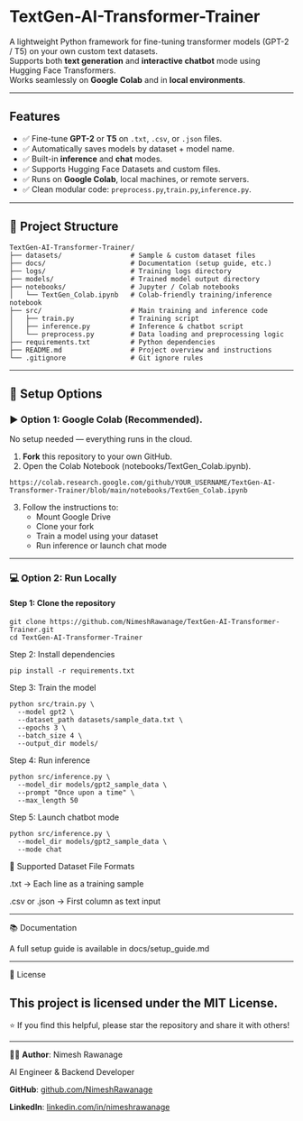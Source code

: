 # TextGen-AI-Transformer-Trainer

A lightweight Python framework for fine-tuning transformer models (GPT-2 / T5) on your own custom text datasets.  
Supports both **text generation** and **interactive chatbot** mode using Hugging Face Transformers.  
Works seamlessly on **Google Colab** and in **local environments**.

---

## Features

- ✅ Fine-tune **GPT-2** or **T5** on `.txt`, `.csv`, or `.json` files.
- ✅ Automatically saves models by dataset + model name.
- ✅ Built-in **inference** and **chat** modes.
- ✅ Supports Hugging Face Datasets and custom files.
- ✅ Runs on **Google Colab**, local machines, or remote servers.
- ✅ Clean modular code: `preprocess.py`,`train.py`,`inference.py`.

---

## 📁 Project Structure

```
TextGen-AI-Transformer-Trainer/
├── datasets/                 # Sample & custom dataset files
├── docs/                     # Documentation (setup guide, etc.)
├── logs/                     # Training logs directory
├── models/                   # Trained model output directory
├── notebooks/                # Jupyter / Colab notebooks
│   └── TextGen_Colab.ipynb   # Colab-friendly training/inference notebook
├── src/                      # Main training and inference code
│   ├── train.py              # Training script
│   ├── inference.py          # Inference & chatbot script
│   └── preprocess.py         # Data loading and preprocessing logic
├── requirements.txt          # Python dependencies
├── README.md                 # Project overview and instructions
└── .gitignore                # Git ignore rules
```

---

## 🔧 Setup Options

### ▶️ Option 1: Google Colab (Recommended).

No setup needed — everything runs in the cloud.

1. **Fork** this repository to your own GitHub.
2. Open the Colab Notebook (notebooks/TextGen_Colab.ipynb).
```
https://colab.research.google.com/github/YOUR_USERNAME/TextGen-AI-Transformer-Trainer/blob/main/notebooks/TextGen_Colab.ipynb
```
3. Follow the instructions to:
   - Mount Google Drive
   - Clone your fork
   - Train a model using your dataset
   - Run inference or launch chat mode

---

### 💻 Option 2: Run Locally

#### Step 1: Clone the repository
```
git clone https://github.com/NimeshRawanage/TextGen-AI-Transformer-Trainer.git
cd TextGen-AI-Transformer-Trainer
```
Step 2: Install dependencies
```
pip install -r requirements.txt
```
Step 3: Train the model
```
python src/train.py \
  --model gpt2 \
  --dataset_path datasets/sample_data.txt \
  --epochs 3 \
  --batch_size 4 \
  --output_dir models/
```
Step 4: Run inference

```
python src/inference.py \
  --model_dir models/gpt2_sample_data \
  --prompt "Once upon a time" \
  --max_length 50
```

Step 5: Launch chatbot mode

```
python src/inference.py \
  --model_dir models/gpt2_sample_data \
  --mode chat
```

📄 Supported Dataset File Formats

.txt → Each line as a training sample

.csv or .json → First column as text input

---

📚 Documentation

A full setup guide is available in docs/setup_guide.md

---

📌 License

This project is licensed under the MIT License.
---
⭐ If you find this helpful, please star the repository and share it with others!

---

👨‍💻 **Author**: Nimesh Rawanage

AI Engineer & Backend Developer

**GitHub**: [github.com/NimeshRawanage](https://github.com/NimeshRawanage)

**LinkedIn**: [linkedin.com/in/nimeshrawanage](https://linkedin.com/in/nimeshrawanage)

